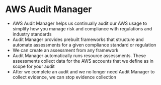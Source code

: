 # AWS Audit Manager

- AWS Audit Manager helps us continually audit our AWS usage to simplify how you manage risk and compliance with regulations and industry standards
- Audit Manager provides prebuilt frameworks that structure and automate assessments for a given compliance standard or regulation
- We can create an assessment from any framework
- Audit Manager automatically runs resource assessments. These assessments collect data for the AWS accounts that we define as in scope for your audit
- After we complete an audit and we no longer need Audit Manager to collect evidence, we can stop evidence collection